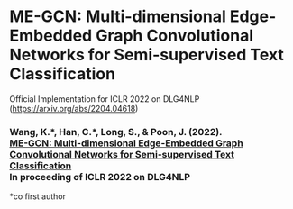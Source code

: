 
# ME-GCN: Multi-dimensional Edge-Embedded Graph Convolutional Networks for Semi-supervised Text Classification
Official Implementation for ICLR 2022 on DLG4NLP
(https://arxiv.org/abs/2204.04618)

<h3>
  <b>Wang, K.*, Han, C.*, Long, S., & Poon, J. (2022). <br/><a href="https://arxiv.org/abs/2204.04618">ME-GCN: Multi-dimensional Edge-Embedded Graph Convolutional Networks for Semi-supervised Text Classification</a><br/>In proceeding of ICLR 2022 on DLG4NLP</b></span>
</h3>
*co first author

